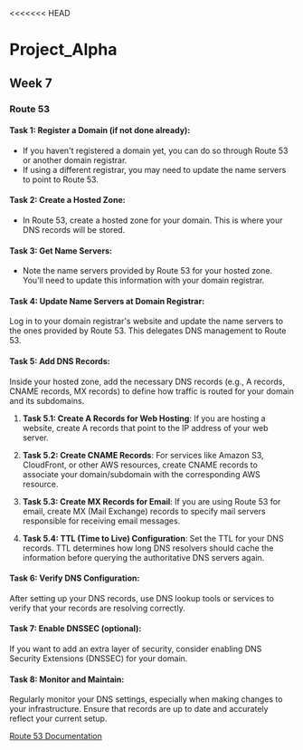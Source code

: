 <<<<<<< HEAD
# Project_Alpha

## Week 7
### Route 53

#### Task 1: Register a Domain (if not done already):
- If you haven't registered a domain yet, you can do so through Route 53 or another domain registrar.
- If using a different registrar, you may need to update the name servers to point to Route 53.

#### Task 2: Create a Hosted Zone:
- In Route 53, create a hosted zone for your domain. This is where your DNS records will be stored.

#### Task 3: Get Name Servers:
- Note the name servers provided by Route 53 for your hosted zone. You'll need to update this information with your domain registrar.

#### Task 4: Update Name Servers at Domain Registrar:
Log in to your domain registrar's website and update the name servers to the ones provided by Route 53. This delegates DNS management to Route 53.

#### Task 5: Add DNS Records:
Inside your hosted zone, add the necessary DNS records (e.g., A records, CNAME records, MX records) to define how traffic is routed for your domain and its subdomains.

1. **Task 5.1: Create A Records for Web Hosting**:
If you are hosting a website, create A records that point to the IP address of your web server.

2. **Task 5.2: Create CNAME Records**:
For services like Amazon S3, CloudFront, or other AWS resources, create CNAME records to associate your domain/subdomain with the corresponding AWS resource.

3. **Task 5.3: Create MX Records for Email**:
If you are using Route 53 for email, create MX (Mail Exchange) records to specify mail servers responsible for receiving email messages.

4. **Task 5.4: TTL (Time to Live) Configuration**:
Set the TTL for your DNS records. TTL determines how long DNS resolvers should cache the information before querying the authoritative DNS servers again.

#### Task 6: Verify DNS Configuration:
After setting up your DNS records, use DNS lookup tools or services to verify that your records are resolving correctly.

#### Task 7: Enable DNSSEC (optional):
If you want to add an extra layer of security, consider enabling DNS Security Extensions (DNSSEC) for your domain.

#### Task 8: Monitor and Maintain:
Regularly monitor your DNS settings, especially when making changes to your infrastructure. Ensure that records are up to date and accurately reflect your current setup.

  [Route 53 Documentation](https://docs.aws.amazon.com/Route53/latest/DeveloperGuide/Welcome.html)

